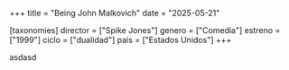 +++
title = "Being John Malkovich"
date = "2025-05-21"

[taxonomies]
director = ["Spike Jones"]
genero = ["Comedia"]
estreno = ["1999"]
ciclo = ["dualidad"]
pais = ["Estados Unidos"]
+++

asdasd
